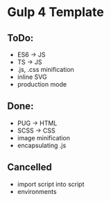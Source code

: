 # Gulp 4 Template
## ToDo:
* ES6 -> JS
* TS -> JS
* .js, .css minification
* inline SVG
* production mode
## Done:
* PUG -> HTML
* SCSS -> CSS
* image minification
* encapsulating .js
## Cancelled
* import script into script
* environments
